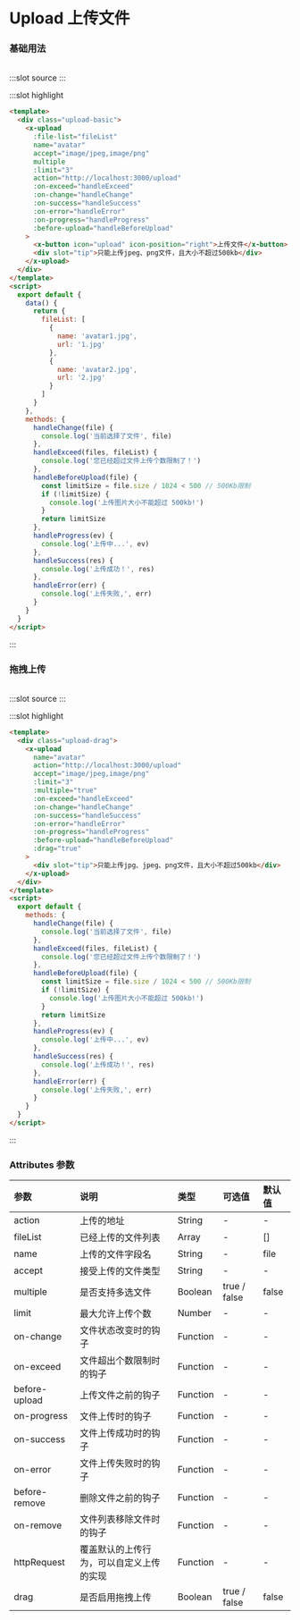 # Upload 上传文件

### 基础用法

<br/>

<demo-block>
:::slot source
<upload-basic></upload-basic>
:::

:::slot highlight

```html
<template>
  <div class="upload-basic">
    <x-upload
      :file-list="fileList"
      name="avatar"
      accept="image/jpeg,image/png"
      multiple
      :limit="3"
      action="http://localhost:3000/upload"
      :on-exceed="handleExceed"
      :on-change="handleChange"
      :on-success="handleSuccess"
      :on-error="handleError"
      :on-progress="handleProgress"
      :before-upload="handleBeforeUpload"
    >
      <x-button icon="upload" icon-position="right">上传文件</x-button>
      <div slot="tip">只能上传jpeg、png文件，且大小不超过500kb</div>
    </x-upload>
  </div>
</template>
<script>
  export default {
    data() {
      return {
        fileList: [
          {
            name: 'avatar1.jpg',
            url: '1.jpg'
          },
          {
            name: 'avatar2.jpg',
            url: '2.jpg'
          }
        ]
      }
    },
    methods: {
      handleChange(file) {
        console.log('当前选择了文件', file)
      },
      handleExceed(files, fileList) {
        console.log('您已经超过文件上传个数限制了！')
      },
      handleBeforeUpload(file) {
        const limitSize = file.size / 1024 < 500 // 500Kb限制
        if (!limitSize) {
          console.log('上传图片大小不能超过 500kb!')
        }
        return limitSize
      },
      handleProgress(ev) {
        console.log('上传中...', ev)
      },
      handleSuccess(res) {
        console.log('上传成功！', res)
      },
      handleError(err) {
        console.log('上传失败,', err)
      }
    }
  }
</script>
```

:::
</demo-block>

### 拖拽上传

<br/>

<demo-block>
:::slot source
<upload-drag></upload-drag>
:::

:::slot highlight

```html
<template>
  <div class="upload-drag">
    <x-upload
      name="avatar"
      action="http://localhost:3000/upload"
      accept="image/jpeg,image/png"
      :limit="3"
      :multiple="true"
      :on-exceed="handleExceed"
      :on-change="handleChange"
      :on-success="handleSuccess"
      :on-error="handleError"
      :on-progress="handleProgress"
      :before-upload="handleBeforeUpload"
      :drag="true"
    >
      <div slot="tip">只能上传jpg、jpeg、png文件，且大小不超过500kb</div>
    </x-upload>
  </div>
</template>
<script>
  export default {
    methods: {
      handleChange(file) {
        console.log('当前选择了文件', file)
      },
      handleExceed(files, fileList) {
        console.log('您已经超过文件上传个数限制了！')
      },
      handleBeforeUpload(file) {
        const limitSize = file.size / 1024 < 500 // 500Kb限制
        if (!limitSize) {
          console.log('上传图片大小不能超过 500kb!')
        }
        return limitSize
      },
      handleProgress(ev) {
        console.log('上传中...', ev)
      },
      handleSuccess(res) {
        console.log('上传成功！', res)
      },
      handleError(err) {
        console.log('上传失败,', err)
      }
    }
  }
</script>
```

:::
</demo-block>

### Attributes 参数

| 参数          | 说明                                     | 类型     | 可选值       | 默认值 |
| :------------ | :--------------------------------------- | :------- | :----------- | :----- |
| action        | 上传的地址                               | String   | -            | -      |
| fileList      | 已经上传的文件列表                       | Array    | -            | []     |
| name          | 上传的文件字段名                         | String   | -            | file   |
| accept        | 接受上传的文件类型                       | String   | -            | -      |
| multiple      | 是否支持多选文件                         | Boolean  | true / false | false  |
| limit         | 最大允许上传个数                         | Number   | -            | -      |
| on-change     | 文件状态改变时的钩子                     | Function | -            | -      |
| on-exceed     | 文件超出个数限制时的钩子                 | Function | -            | -      |
| before-upload | 上传文件之前的钩子                       | Function | -            | -      |
| on-progress   | 文件上传时的钩子                         | Function | -            | -      |
| on-success    | 文件上传成功时的钩子                     | Function | -            | -      |
| on-error      | 文件上传失败时的钩子                     | Function | -            | -      |
| before-remove | 删除文件之前的钩子                       | Function | -            | -      |
| on-remove     | 文件列表移除文件时的钩子                 | Function | -            | -      |
| httpRequest   | 覆盖默认的上传行为，可以自定义上传的实现 | Function | -            | -      |
| drag          | 是否启用拖拽上传                         | Boolean  | true / false | false  |
